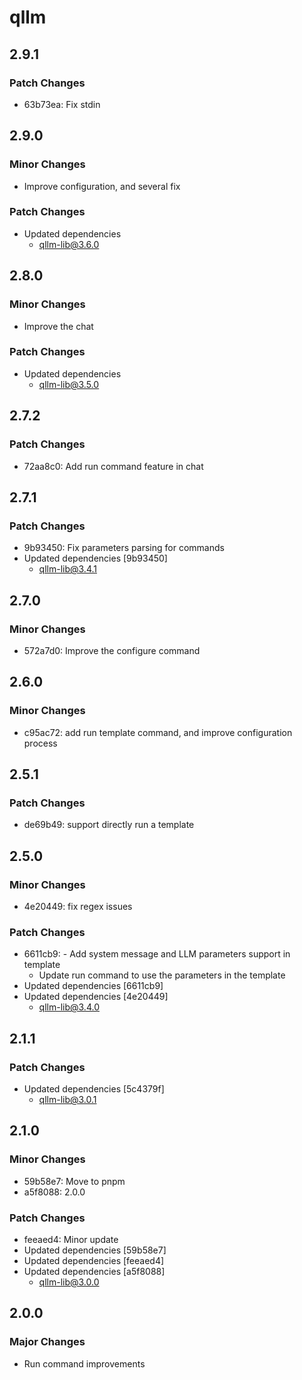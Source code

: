 # qllm

## 2.9.1

### Patch Changes

- 63b73ea: Fix stdin

## 2.9.0

### Minor Changes

- Improve configuration, and several fix

### Patch Changes

- Updated dependencies
  - qllm-lib@3.6.0

## 2.8.0

### Minor Changes

- Improve the chat

### Patch Changes

- Updated dependencies
  - qllm-lib@3.5.0

## 2.7.2

### Patch Changes

- 72aa8c0: Add run command feature in chat

## 2.7.1

### Patch Changes

- 9b93450: Fix parameters parsing for commands
- Updated dependencies [9b93450]
  - qllm-lib@3.4.1

## 2.7.0

### Minor Changes

- 572a7d0: Improve the configure command

## 2.6.0

### Minor Changes

- c95ac72: add run template command, and improve configuration process

## 2.5.1

### Patch Changes

- de69b49: support directly run a template

## 2.5.0

### Minor Changes

- 4e20449: fix regex issues

### Patch Changes

- 6611cb9: - Add system message and LLM parameters support in template
  - Update run command to use the parameters in the template
- Updated dependencies [6611cb9]
- Updated dependencies [4e20449]
  - qllm-lib@3.4.0

## 2.1.1

### Patch Changes

- Updated dependencies [5c4379f]
  - qllm-lib@3.0.1

## 2.1.0

### Minor Changes

- 59b58e7: Move to pnpm
- a5f8088: 2.0.0

### Patch Changes

- feeaed4: Minor update
- Updated dependencies [59b58e7]
- Updated dependencies [feeaed4]
- Updated dependencies [a5f8088]
  - qllm-lib@3.0.0

## 2.0.0

### Major Changes

- Run command improvements
